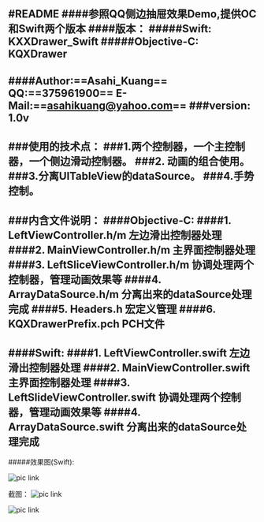 #README
####参照QQ侧边抽屉效果Demo,提供OC和Swift两个版本
####版本：
#####Swift: KXXDrawer_Swift
#####Objective-C: KQXDrawer
---
####Author:==Asahi_Kuang== QQ:==375961900== E-Mail:==asahikuang@yahoo.com==
###version: 1.0v
---
###使用的技术点：
###1.两个控制器，一个主控制器，一个侧边滑动控制器。
###2. 动画的组合使用。
###3.分离UITableView的dataSource。
###4.手势控制。
---
###内含文件说明：
####Objective-C:
####1. LeftViewController.h/m  左边滑出控制器处理
####2. MainViewController.h/m  主界面控制器处理
####3. LeftSliceViewController.h/m 协调处理两个控制器，管理动画效果等
####4. ArrayDataSource.h/m     分离出来的dataSource处理完成
####5. Headers.h 宏定义管理
####6. KQXDrawerPrefix.pch PCH文件
---
####Swift:
####1. LeftViewController.swift  左边滑出控制器处理
####2. MainViewController.swift  主界面控制器处理
####3. LeftSlideViewController.swift 协调处理两个控制器，管理动画效果等
####4. ArrayDataSource.swift     分离出来的dataSource处理完成
---
#####效果图(Swift):

![pic link](http://a3.qpic.cn/psb?/V106iJhq3r5pvo/s*G5MmJ0xoaP19uL0acEdNATfMzXJI9lrBlhxoYVL7I!/b/dFsBAAAAAAAA&bo=0gFHA9IBRwMCMhY!&rf=viewer_4)

截图：
![pic link](http://r.photo.store.qq.com/psb?/V106iJhq3r5pvo/1prwS5D1nrqpNERbKHQkk8B3cz.QVa9IHmjqcywT1Cc!/o/dHIAAAAAAAAA&bo=gAJyBO4CNgUDAA4!&rf=viewer_4)


![pic link](http://r.photo.store.qq.com/psb?/V106iJhq3r5pvo/EKsTZODa74XvIaKXepIRSe*IJLhwLm4Z35U7hjwDmsY!/o/dFsBAAAAAAAA&bo=gAJyBO4CNgUDAA4!&rf=viewer_4)